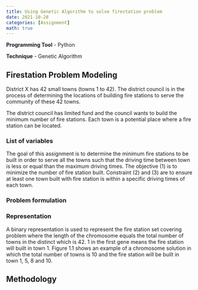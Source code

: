 ```yaml
---
title: Using Genetic Algorithm to solve firestation problem 
date: 2021-10-28
categories: [Assignment]
math: true
---
```


**Programming Tool** - Python

**Technique** - Genetic Algorithm


## Firestation Problem Modeling

District X has 42 small towns (towns 1 to 42). The district council is in the process of determining the locations of building fire stations to serve the community of these 42 towns.

The district council has limited fund and the council wants to build the minimum number of fire stations. Each town is a potential place where a fire station can be located.


### List of variables




The goal of this assignment is to determine the minimum fire stations to be built in order to serve all the towns such that the driving time between town is less or equal than the maximum driving times. The objective (1) is to minimize the number of fire station built. Constraint (2) and (3) are to ensure at least one town built with fire station is within a specific driving times of each town.


### Problem formulation



### Representation

A binary representation is used to represent the fire station set covering problem where the length of the chromosome equals the total number of towns in the distinct which is 42. 1 in the first gene means the fire station will built in town 1. Figure 1.1 shows an example of a chromosome solution in which the total number of towns is 10 and the fire station will be built in town 1, 5, 8 and 10.


## Methodology